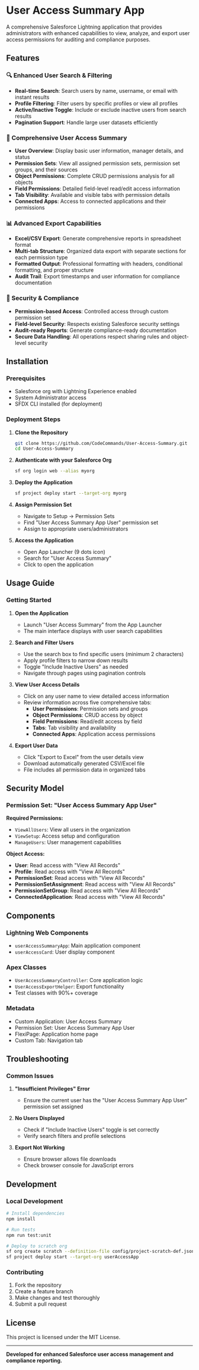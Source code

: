 # User Access Summary App

A comprehensive Salesforce Lightning application that provides administrators with enhanced capabilities to view, analyze, and export user access permissions for auditing and compliance purposes.

## Features

### 🔍 Enhanced User Search & Filtering
- **Real-time Search**: Search users by name, username, or email with instant results
- **Profile Filtering**: Filter users by specific profiles or view all profiles
- **Active/Inactive Toggle**: Include or exclude inactive users from search results
- **Pagination Support**: Handle large user datasets efficiently

### 👤 Comprehensive User Access Summary
- **User Overview**: Display basic user information, manager details, and status
- **Permission Sets**: View all assigned permission sets, permission set groups, and their sources
- **Object Permissions**: Complete CRUD permissions analysis for all objects
- **Field Permissions**: Detailed field-level read/edit access information
- **Tab Visibility**: Available and visible tabs with permission details
- **Connected Apps**: Access to connected applications and their permissions

### 📊 Advanced Export Capabilities
- **Excel/CSV Export**: Generate comprehensive reports in spreadsheet format
- **Multi-tab Structure**: Organized data export with separate sections for each permission type
- **Formatted Output**: Professional formatting with headers, conditional formatting, and proper structure
- **Audit Trail**: Export timestamps and user information for compliance documentation

### 🔐 Security & Compliance
- **Permission-based Access**: Controlled access through custom permission set
- **Field-level Security**: Respects existing Salesforce security settings
- **Audit-ready Reports**: Generate compliance-ready documentation
- **Secure Data Handling**: All operations respect sharing rules and object-level security

## Installation

### Prerequisites
- Salesforce org with Lightning Experience enabled
- System Administrator access
- SFDX CLI installed (for deployment)

### Deployment Steps

1. **Clone the Repository**
   ```bash
   git clone https://github.com/CodeCommands/User-Access-Summary.git
   cd User-Access-Summary
   ```

2. **Authenticate with your Salesforce Org**
   ```bash
   sf org login web --alias myorg
   ```

3. **Deploy the Application**
   ```bash
   sf project deploy start --target-org myorg
   ```

4. **Assign Permission Set**
   - Navigate to Setup → Permission Sets
   - Find "User Access Summary App User" permission set
   - Assign to appropriate users/administrators

5. **Access the Application**
   - Open App Launcher (9 dots icon)
   - Search for "User Access Summary"
   - Click to open the application

## Usage Guide

### Getting Started

1. **Open the Application**
   - Launch "User Access Summary" from the App Launcher
   - The main interface displays with user search capabilities

2. **Search and Filter Users**
   - Use the search box to find specific users (minimum 2 characters)
   - Apply profile filters to narrow down results
   - Toggle "Include Inactive Users" as needed
   - Navigate through pages using pagination controls

3. **View User Access Details**
   - Click on any user name to view detailed access information
   - Review information across five comprehensive tabs:
     - **User Permissions**: Permission sets and groups
     - **Object Permissions**: CRUD access by object
     - **Field Permissions**: Read/edit access by field
     - **Tabs**: Tab visibility and availability
     - **Connected Apps**: Application access permissions

4. **Export User Data**
   - Click "Export to Excel" from the user details view
   - Download automatically generated CSV/Excel file
   - File includes all permission data in organized tabs

## Security Model

### Permission Set: "User Access Summary App User"

**Required Permissions:**
- `ViewAllUsers`: View all users in the organization
- `ViewSetup`: Access setup and configuration
- `ManageUsers`: User management capabilities

**Object Access:**
- **User**: Read access with "View All Records"
- **Profile**: Read access with "View All Records"
- **PermissionSet**: Read access with "View All Records"
- **PermissionSetAssignment**: Read access with "View All Records"
- **PermissionSetGroup**: Read access with "View All Records"
- **ConnectedApplication**: Read access with "View All Records"

## Components

### Lightning Web Components
- `userAccessSummaryApp`: Main application component
- `userAccessCard`: User display component

### Apex Classes
- `UserAccessSummaryController`: Core application logic
- `UserAccessExportHelper`: Export functionality
- Test classes with 90%+ coverage

### Metadata
- Custom Application: User Access Summary
- Permission Set: User Access Summary App User
- FlexiPage: Application home page
- Custom Tab: Navigation tab

## Troubleshooting

### Common Issues

1. **"Insufficient Privileges" Error**
   - Ensure the current user has the "User Access Summary App User" permission set assigned

2. **No Users Displayed**
   - Check if "Include Inactive Users" toggle is set correctly
   - Verify search filters and profile selections

3. **Export Not Working**
   - Ensure browser allows file downloads
   - Check browser console for JavaScript errors

## Development

### Local Development
```bash
# Install dependencies
npm install

# Run tests
npm run test:unit

# Deploy to scratch org
sf org create scratch --definition-file config/project-scratch-def.json --alias userAccessApp
sf project deploy start --target-org userAccessApp
```

### Contributing
1. Fork the repository
2. Create a feature branch
3. Make changes and test thoroughly
4. Submit a pull request

## License

This project is licensed under the MIT License.

---

**Developed for enhanced Salesforce user access management and compliance reporting.**

